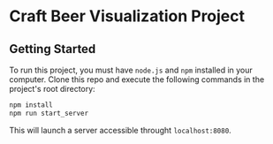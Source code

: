 # Craft Beer Visualization Project


## Getting Started

To run this project, you must have ```node.js``` and ```npm``` installed in your computer. Clone this repo and execute the following commands in the project's root directory:

```bash
npm install
npm run start_server
``` 

This will launch a server accessible throught ```localhost:8080```.
